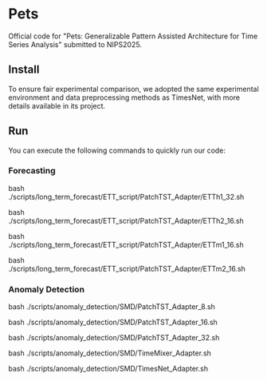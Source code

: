 # Pets

Official code for "Pets: Generalizable Pattern Assisted Architecture for Time Series Analysis" submitted to NIPS2025.

## Install

To ensure fair experimental comparison, we adopted the same experimental environment and data preprocessing methods as TimesNet, with more details available in its project.

## Run

You can execute the following commands to quickly run our code:

### Forecasting

bash ./scripts/long_term_forecast/ETT_script/PatchTST_Adapter/ETTh1_32.sh

bash ./scripts/long_term_forecast/ETT_script/PatchTST_Adapter/ETTh2_16.sh

bash ./scripts/long_term_forecast/ETT_script/PatchTST_Adapter/ETTm1_16.sh

bash ./scripts/long_term_forecast/ETT_script/PatchTST_Adapter/ETTm2_16.sh

### Anomaly Detection

bash ./scripts/anomaly_detection/SMD/PatchTST_Adapter_8.sh

bash ./scripts/anomaly_detection/SMD/PatchTST_Adapter_16.sh

bash ./scripts/anomaly_detection/SMD/PatchTST_Adapter_32.sh

bash ./scripts/anomaly_detection/SMD/TimeMixer_Adapter.sh

bash ./scripts/anomaly_detection/SMD/TimesNet_Adapter.sh
